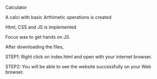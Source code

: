 Calculator

A calci with basic Arthimetic operations is created

Html, CSS and JS is implemented

Focus was to get hands on JS. 

After downloading the files,

STEP1: Right click on index.html and open with your internet browser.

STEP2: You will be able to see the website successfully on your Web browser.
